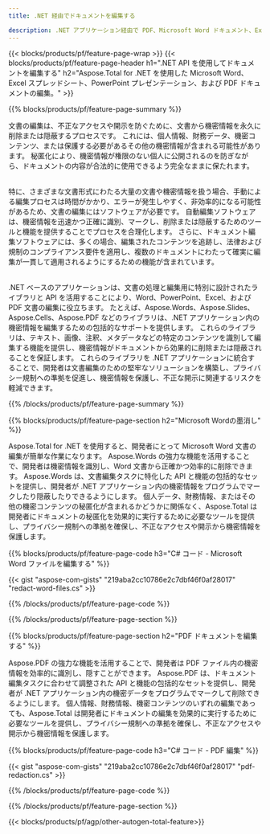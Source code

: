 ```yaml
---
title: .NET 経由でドキュメントを編集する 

description: .NET アプリケーション経由で PDF、Microsoft Word ドキュメント、Excel スプレッドシート、PowerPoint プレゼンテーション データを検索置換します。 C# コードのリスト
---
```


{{< blocks/products/pf/feature-page-wrap >}}
{{< blocks/products/pf/feature-page-header h1=".NET API を使用してドキュメントを編集する" h2="Aspose.Total for .NET を使用した Microsoft Word、Excel スプレッドシート、PowerPoint プレゼンテーション、および PDF ドキュメントの編集。" >}}

{{% blocks/products/pf/feature-page-summary %}}

文書の編集は、不正なアクセスや開示を防ぐために、文書から機密情報を永久に削除または隠蔽するプロセスです。 これには、個人情報、財務データ、機密コンテンツ、または保護する必要があるその他の機密情報が含まれる可能性があります。 秘匿化により、機密情報が権限のない個人に公開されるのを防ぎながら、ドキュメントの内容が合法的に使用できるよう完全なままに保たれます。 <br /><br />

特に、さまざまな文書形式にわたる大量の文書や機密情報を扱う場合、手動による編集プロセスは時間がかかり、エラーが発生しやすく、非効率的になる可能性があるため、文書の編集にはソフトウェアが必要です。 自動編集ソフトウェアは、機密情報を迅速かつ正確に識別、マークし、削除または隠蔽するためのツールと機能を提供することでプロセスを合理化します。 さらに、ドキュメント編集ソフトウェアには、多くの場合、編集されたコンテンツを追跡し、法律および規制のコンプライアンス要件を適用し、複数のドキュメントにわたって確実に編集が一貫して適用されるようにするための機能が含まれています。<br /><br />

.NET ベースのアプリケーションは、文書の処理と編集用に特別に設計されたライブラリと API を活用することにより、Word、PowerPoint、Excel、および PDF 文書の編集に役立ちます。 たとえば、Aspose.Words、Aspose.Slides、Aspose.Cells、Aspose.PDF などのライブラリは、.NET アプリケーション内の機密情報を編集するための包括的なサポートを提供します。 これらのライブラリは、テキスト、画像、注釈、メタデータなどの特定のコンテンツを識別して編集する機能を提供し、機密情報がドキュメントから効果的に削除または隠蔽されることを保証します。 これらのライブラリを .NET アプリケーションに統合することで、開発者は文書編集のための堅牢なソリューションを構築し、プライバシー規制への準拠を促進し、機密情報を保護し、不正な開示に関連するリスクを軽減できます。


{{% /blocks/products/pf/feature-page-summary  %}}

{{% blocks/products/pf/feature-page-section  h2="Microsoft Wordの墨消し" %}}

Aspose.Total for .NET を使用すると、開発者にとって Microsoft Word 文書の編集が簡単な作業になります。 Aspose.Words の強力な機能を活用することで、開発者は機密情報を識別し、Word 文書から正確かつ効率的に削除できます。 Aspose.Words は、文書編集タスクに特化した API と機能の包括的なセットを提供し、開発者が .NET アプリケーション内の機密情報をプログラムでマークしたり隠蔽したりできるようにします。 個人データ、財務情報、またはその他の機密コンテンツの秘匿化が含まれるかどうかに関係なく、Aspose.Total は開発者にドキュメントの秘匿化を効果的に実行するために必要なツールを提供し、プライバシー規制への準拠を確保し、不正なアクセスや開示から機密情報を保護します。

{{% blocks/products/pf/feature-page-code h3="C# コード - Microsoft Word ファイルを編集する" %}}

{{< gist "aspose-com-gists" "219aba2cc10786e2c7dbf46f0af28017" "redact-word-files.cs" >}}

{{% /blocks/products/pf/feature-page-code  %}}

{{% /blocks/products/pf/feature-page-section %}}

{{% blocks/products/pf/feature-page-section  h2="PDF ドキュメントを編集する" %}}

Aspose.PDF の強力な機能を活用することで、開発者は PDF ファイル内の機密情報を効率的に識別し、隠すことができます。 Aspose.PDF は、ドキュメント編集タスクに合わせて調整された API と機能の包括的なセットを提供し、開発者が .NET アプリケーション内の機密データをプログラムでマークして削除できるようにします。 個人情報、財務情報、機密コンテンツのいずれの編集であっても、Aspose.Total は開発者にドキュメントの編集を効果的に実行するために必要なツールを提供し、プライバシー規制への準拠を確保し、不正なアクセスや開示から機密情報を保護します。

{{% blocks/products/pf/feature-page-code h3="C# コード - PDF 編集" %}}

{{< gist "aspose-com-gists" "219aba2cc10786e2c7dbf46f0af28017" "pdf-redaction.cs" >}}

{{% /blocks/products/pf/feature-page-code  %}}

{{% /blocks/products/pf/feature-page-section %}}

{{< blocks/products/pf/agp/other-autogen-total-feature>}}